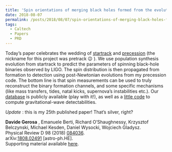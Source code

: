 ```yaml
---
title: 'Spin orientations of merging black holes formed from the evolution of stellar binaries'
date: 2018-08-07
permalink: /posts/2018/08/07/spin-orientations-of-merging-black-holes-formed-from-the-evolution-of-stellar-binaries
tags:
  - Caltech
  - Papers
  - PRD
---
```


Today’s paper celebrates the wedding of [startrack](<https://www.syntheticuniverse.org/>) and [precession](<../../../../../index.html?p=658>) (the nickname for this project was pretrack 😉 ). We use population synthesis evolution from startrack to predict the parameters of spinning black-hole binaries observed by LIGO. The spin distribution is then propagated from formation to detection using post-Newtonian evolutions from my precession code. The bottom line is that spin measurements can be used to truly reconstruct the binary formation channels, and some specific mechanisms (like mass transfers, tides, natal kicks, supernova’s instabilities etc.). Our [database](<../../../../../index.html?p=1866>) is publicly available (play with it!), as well as a [little code](<../../../../../index.html?p=1855>) to compute gravitational-wave detectabilities.

_Update_ : this is my 25th published paper! That’s silver, right?

**Davide Gerosa** , Emanuele Berti, Richard O’Shaughnessy, Krzysztof Belczynski, Michael Kesden, Daniel Wysocki, Wojciech Gladysz.  
Physical Review D 98 (2018) [084036](<https://journals.aps.org/prd/abstract/10.1103/PhysRevD.98.084036>).  
arXiv:[1808.02491](<http://arxiv.org/abs/arXiv:1808.02491>) [astro-ph.HE].  
Supporting material available [here](<https://github.com/dgerosa/spops>).

